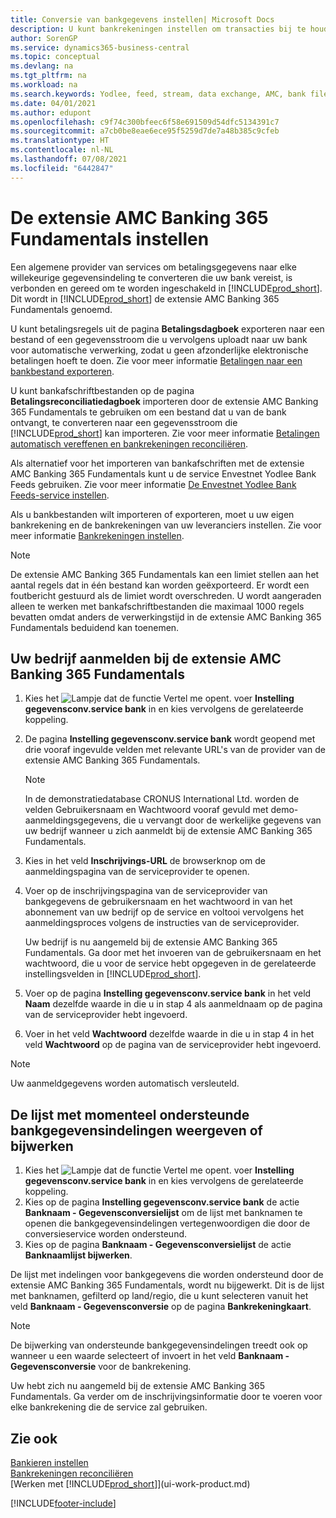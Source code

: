 ```yaml
---
title: Conversie van bankgegevens instellen| Microsoft Docs
description: U kunt bankrekeningen instellen om transacties bij te houden en bankfeeds, zoals Yodlee, te importeren of exporteren.
author: SorenGP
ms.service: dynamics365-business-central
ms.topic: conceptual
ms.devlang: na
ms.tgt_pltfrm: na
ms.workload: na
ms.search.keywords: Yodlee, feed, stream, data exchange, AMC, bank file import, bank file export, re-export, bank transfer, AMC, AMC Banking 365 Fundamentals extension, funds transfer
ms.date: 04/01/2021
ms.author: edupont
ms.openlocfilehash: c9f74c300bfeec6f58e691509d54dfc5134391c7
ms.sourcegitcommit: a7cb0be8eae6ece95f5259d7de7a48b385c9cfeb
ms.translationtype: HT
ms.contentlocale: nl-NL
ms.lasthandoff: 07/08/2021
ms.locfileid: "6442847"
---
```

# <a name="set-up-the-amc-banking-365-fundamentals-extension"></a>De extensie AMC Banking 365 Fundamentals instellen
Een algemene provider van services om betalingsgegevens naar elke willekeurige gegevensindeling te converteren die uw bank vereist, is verbonden en gereed om te worden ingeschakeld in [!INCLUDE[prod_short](includes/prod_short.md)]. Dit wordt in [!INCLUDE[prod_short](includes/prod_short.md)] de extensie AMC Banking 365 Fundamentals genoemd.

U kunt betalingsregels uit de pagina **Betalingsdagboek** exporteren naar een bestand of een gegevensstroom die u vervolgens uploadt naar uw bank voor automatische verwerking, zodat u geen afzonderlijke elektronische betalingen hoeft te doen. Zie voor meer informatie [Betalingen naar een bankbestand exporteren](finance-make-payments-with-bank-data-conversion-service-or-sepa-credit-transfer.md#exporting-payments-to-a-bank-file).

U kunt bankafschriftbestanden op de pagina **Betalingsreconciliatiedagboek** importeren door de extensie AMC Banking 365 Fundamentals te gebruiken om een bestand dat u van de bank ontvangt, te converteren naar een gegevensstroom die [!INCLUDE[prod_short](includes/prod_short.md)] kan importeren. Zie voor meer informatie [Betalingen automatisch vereffenen en bankrekeningen reconciliëren](receivables-apply-payments-auto-reconcile-bank-accounts.md).

Als alternatief voor het importeren van bankafschriften met de extensie AMC Banking 365 Fundamentals kunt u de service Envestnet Yodlee Bank Feeds gebruiken. Zie voor meer informatie [De Envestnet Yodlee Bank Feeds-service instellen](bank-how-setup-bank-statement-service.md).

Als u bankbestanden wilt importeren of exporteren, moet u uw eigen bankrekening en de bankrekeningen van uw leveranciers instellen. Zie voor meer informatie [Bankrekeningen instellen](bank-how-setup-bank-accounts.md).

> [!NOTE]  
> De extensie AMC Banking 365 Fundamentals kan een limiet stellen aan het aantal regels dat in één bestand kan worden geëxporteerd. Er wordt een foutbericht gestuurd als de limiet wordt overschreden. U wordt aangeraden alleen te werken met bankafschriftbestanden die maximaal 1000 regels bevatten omdat anders de verwerkingstijd in de extensie AMC Banking 365 Fundamentals beduidend kan toenemen.

## <a name="to-sign-your-company-up-for-the-amc-banking-365-fundamentals-extension"></a>Uw bedrijf aanmelden bij de extensie AMC Banking 365 Fundamentals
1. Kies het ![Lampje dat de functie Vertel me opent.](media/ui-search/search_small.png "Vertel me wat u wilt doen") voer **Instelling gegevensconv.service bank** in en kies vervolgens de gerelateerde koppeling.  
2. De pagina **Instelling gegevensconv.service bank** wordt geopend met drie vooraf ingevulde velden met relevante URL's van de provider van de extensie AMC Banking 365 Fundamentals.

    > [!NOTE]  
    >   In de demonstratiedatabase CRONUS International Ltd. worden de velden Gebruikersnaam en Wachtwoord vooraf gevuld met demo-aanmeldingsgegevens, die u vervangt door de werkelijke gegevens van uw bedrijf wanneer u zich aanmeldt bij de extensie AMC Banking 365 Fundamentals.
3. Kies in het veld **Inschrijvings-URL** de browserknop om de aanmeldingspagina van de serviceprovider te openen.  
4. Voer op de inschrijvingspagina van de serviceprovider van bankgegevens de gebruikersnaam en het wachtwoord in van het abonnement van uw bedrijf op de service en voltooi vervolgens het aanmeldingsproces volgens de instructies van de serviceprovider.

    Uw bedrijf is nu aangemeld bij de extensie AMC Banking 365 Fundamentals. Ga door met het invoeren van de gebruikersnaam en het wachtwoord, die u voor de service hebt opgegeven in de gerelateerde instellingsvelden in [!INCLUDE[prod_short](includes/prod_short.md)].

5. Voer op de pagina **Instelling gegevensconv.service bank** in het veld **Naam** dezelfde waarde in die u in stap 4 als aanmeldnaam op de pagina van de serviceprovider hebt ingevoerd.
6. Voer in het veld **Wachtwoord** dezelfde waarde in die u in stap 4 in het veld **Wachtwoord** op de pagina van de serviceprovider hebt ingevoerd.

> [!NOTE]  
> Uw aanmeldgegevens worden automatisch versleuteld.

## <a name="to-view-or-update-the-list-of-currently-supported-bank-data-formats"></a>De lijst met momenteel ondersteunde bankgegevensindelingen weergeven of bijwerken
1. Kies het ![Lampje dat de functie Vertel me opent.](media/ui-search/search_small.png "Vertel me wat u wilt doen") voer **Instelling gegevensconv.service bank** in en kies vervolgens de gerelateerde koppeling.
2. Kies op de pagina **Instelling gegevensconv.service bank** de actie **Banknaam - Gegevensconversielijst** om de lijst met banknamen te openen die bankgegevensindelingen vertegenwoordigen die door de conversieservice worden ondersteund.
3. Kies op de pagina **Banknaam - Gegevensconversielijst** de actie **Banknaamlijst bijwerken**.

De lijst met indelingen voor bankgegevens die worden ondersteund door de extensie AMC Banking 365 Fundamentals, wordt nu bijgewerkt. Dit is de lijst met banknamen, gefilterd op land/regio, die u kunt selecteren vanuit het veld **Banknaam - Gegevensconversie** op de pagina **Bankrekeningkaart**.

> [!NOTE]  
>   De bijwerking van ondersteunde bankgegevensindelingen treedt ook op wanneer u een waarde selecteert of invoert in het veld **Banknaam - Gegevensconversie** voor de bankrekening.

Uw hebt zich nu aangemeld bij de extensie AMC Banking 365 Fundamentals. Ga verder om de inschrijvingsinformatie door te voeren voor elke bankrekening die de service zal gebruiken.

## <a name="see-also"></a>Zie ook
[Bankieren instellen](bank-setup-banking.md)  
[Bankrekeningen reconciliëren](bank-manage-bank-accounts.md)  
[Werken met [!INCLUDE[prod_short](includes/prod_short.md)]](ui-work-product.md)


[!INCLUDE[footer-include](includes/footer-banner.md)]